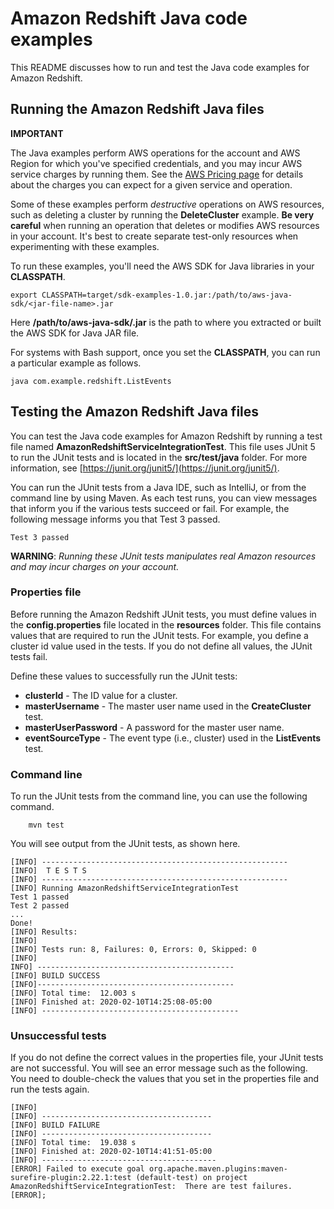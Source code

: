 # Amazon Redshift Java code examples

This README discusses how to run and test the Java code examples for Amazon Redshift.

## Running the Amazon Redshift Java files

**IMPORTANT**

The Java examples perform AWS operations for the account and AWS Region for which you've specified credentials, and you may incur AWS service charges by running them. See the [AWS Pricing page](https://aws.amazon.com/pricing/) for details about the charges you can expect for a given service and operation.

Some of these examples perform *destructive* operations on AWS resources, such as deleting a cluster by running the **DeleteCluster** example. **Be very careful** when running an operation that deletes or modifies AWS resources in your account. It's best to create separate test-only resources when experimenting with these examples.

To run these examples, you'll need the AWS SDK for Java libraries in your **CLASSPATH**.

	export CLASSPATH=target/sdk-examples-1.0.jar:/path/to/aws-java-sdk/<jar-file-name>.jar

Here **/path/to/aws-java-sdk/<jar-file-name>.jar** is the path to where you extracted or built the AWS SDK for Java JAR file.

For systems with Bash support, once you set the **CLASSPATH**, you can run a particular example as follows.

	java com.example.redshift.ListEvents


 ## Testing the Amazon Redshift Java files

You can test the Java code examples for Amazon Redshift by running a test file named **AmazonRedshiftServiceIntegrationTest**. This file uses JUnit 5 to run the JUnit tests and is located in the **src/test/java** folder. For more information, see [https://junit.org/junit5/](https://junit.org/junit5/).

You can run the JUnit tests from a Java IDE, such as IntelliJ, or from the command line by using Maven. As each test runs, you can view messages that inform you if the various tests succeed or fail. For example, the following message informs you that Test 3 passed.

	Test 3 passed

**WARNING**: _Running these JUnit tests manipulates real Amazon resources and may incur charges on your account._

 ### Properties file
Before running the Amazon Redshift JUnit tests, you must define values in the **config.properties** file located in the **resources** folder. This file contains values that are required to run the JUnit tests. For example, you define a cluster id value used in the tests. If you do not define all values, the JUnit tests fail.

Define these values to successfully run the JUnit tests:

- **clusterId** - The ID value for a cluster.   
- **masterUsername** - The master user name used in the **CreateCluster** test.
- **masterUserPassword** - A password for the master user name.
- **eventSourceType** - The event type (i.e., cluster) used in the **ListEvents** test.

### Command line
To run the JUnit tests from the command line, you can use the following command.

		mvn test

You will see output from the JUnit tests, as shown here.

	[INFO] -------------------------------------------------------
	[INFO]  T E S T S
	[INFO] -------------------------------------------------------
	[INFO] Running AmazonRedshiftServiceIntegrationTest
	Test 1 passed
	Test 2 passed
	...
	Done!
	[INFO] Results:
	[INFO]
	[INFO] Tests run: 8, Failures: 0, Errors: 0, Skipped: 0
	[INFO]
	INFO] --------------------------------------------
	[INFO] BUILD SUCCESS
	[INFO]--------------------------------------------
	[INFO] Total time:  12.003 s
	[INFO] Finished at: 2020-02-10T14:25:08-05:00
	[INFO] --------------------------------------------

### Unsuccessful tests

If you do not define the correct values in the properties file, your JUnit tests are not successful. You will see an error message such as the following. You need to double-check the values that you set in the properties file and run the tests again.

	[INFO]
	[INFO] --------------------------------------
	[INFO] BUILD FAILURE
	[INFO] --------------------------------------
	[INFO] Total time:  19.038 s
	[INFO] Finished at: 2020-02-10T14:41:51-05:00
	[INFO] ---------------------------------------
	[ERROR] Failed to execute goal org.apache.maven.plugins:maven-surefire-plugin:2.22.1:test (default-test) on project AmazonRedshiftServiceIntegrationTest:  There are test failures.
	[ERROR];
